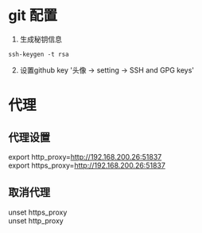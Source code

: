 # git 配置
1. 生成秘钥信息
```
ssh-keygen -t rsa
```
2. 设置github key
'头像 -> setting -> SSH and GPG keys'


# 代理
## 代理设置
export http_proxy=http://192.168.200.26:51837  
export https_proxy=http://192.168.200.26:51837  

## 取消代理
unset https_proxy  
unset http_proxy  
